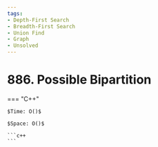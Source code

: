 ```yaml
---
tags:
- Depth-First Search
- Breadth-First Search
- Union Find
- Graph
- Unsolved
---
```



# 886. Possible Bipartition

=== "C++"

    $Time: O()$

    $Space: O()$

    ```c++
    ```